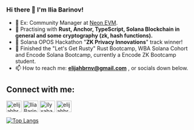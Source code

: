 ### Hi there 👋 I'm Ilia Barinov!

- 🔭 Ex: Community Manager at [Neon EVM](https://neonevm.org/).
- 🌱 Practising with **Rust, Anchor, TypeScript, Solana Blockchain in general and some cryptography (zk, hash functions).**
- 🥇 Solana OPOS Hackathon "**ZK Privacy Innovations**" track winner!
- 🌅 Finished the "Let's Get Rusty" Rust Bootcamp, WBA Solana Cohort and Encode Solana Bootcamp, currently a Encode ZK Bootcamp student. 
- 📫 How to reach me: **elijahbrnv@gmail.com** , or socials down below.

## Connect with me:
<p align="left">
<a href="https://twitter.com/elijahbrnv" target="blank"><img align="center" src="https://cdn.jsdelivr.net/npm/simple-icons@3.0.1/icons/twitter.svg" alt="elijahbrnv" height="30" width="40" /></a>
<a href="https://www.linkedin.com/in/ilya-barinov-6b100b208/" target="blank"><img align="center" src="https://cdn.jsdelivr.net/npm/simple-icons@3.0.1/icons/linkedin.svg" alt="Ilia Barinov" height="30" width="40" /></a>
<a href="https://discordapp.com/users/386888887491887115" target="blank"><img align="center" src="https://cdn.jsdelivr.net/npm/simple-icons@3.0.1/icons/discord.svg" alt="ilyxabatko#6443" height="30" width="40" /></a>
<a href="https://t.me/elijahbrnv" target="blank"><img align="center" src="https://cdn.jsdelivr.net/npm/simple-icons@3.0.1/icons/telegram.svg" alt="elijahbrnv" height="30" width="40" /></a>
</p>

[![Top Langs](https://github-readme-stats.vercel.app/api/top-langs/?username=ilyxabatko&langs_count=4&layout=compact)](https://github.com/ilyxabatko/github-readme-stats)
